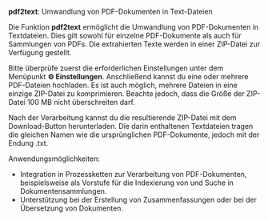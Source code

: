 **pdf2text**: Umwandlung von PDF-Dokumenten in Text-Dateien

Die Funktion **pdf2text** ermöglicht die Umwandlung von PDF-Dokumenten in Textdateien. Dies gilt sowohl für einzelne PDF-Dokumente als auch für Sammlungen von PDFs. Die extrahierten Texte werden in einer ZIP-Datei zur Verfügung gestellt.

Bitte überprüfe zuerst die erforderlichen Einstellungen unter dem Menüpunkt **⚙️ Einstellungen**. Anschließend kannst du eine oder mehrere PDF-Dateien hochladen. Es ist auch möglich, mehrere Dateien in eine einzige ZIP-Datei zu komprimieren. Beachte jedoch, dass die Größe der ZIP-Datei 100 MB nicht überschreiten darf.

Nach der Verarbeitung kannst du die resultierende ZIP-Datei mit dem Download-Button herunterladen. Die darin enthaltenen Textdateien tragen die gleichen Namen wie die ursprünglichen PDF-Dokumente, jedoch mit der Endung .txt.

Anwendungsmöglichkeiten:
- Integration in Prozessketten zur Verarbeitung von PDF-Dokumenten, beispielsweise als Vorstufe für die Indexierung von und Suche in Dokumentensammlungen.
- Unterstützung bei der Erstellung von Zusammenfassungen oder bei der Übersetzung von Dokumenten.